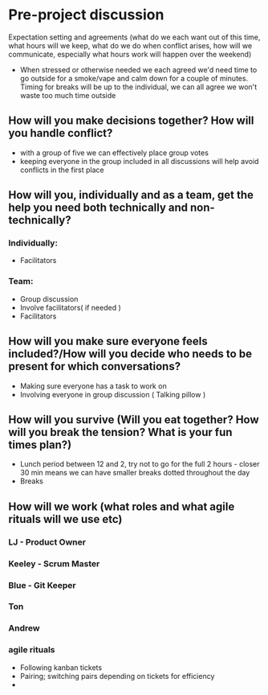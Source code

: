 
# Pre-project discussion
Expectation setting and agreements (what do we each want out of this time, what hours will we keep, what do we do when conflict arises, how will we communicate, especially what hours work will happen over the weekend)
- When stressed or otherwise needed we each agreed we'd need time to go outside for a smoke/vape and calm down for a couple of minutes. Timing for breaks will be up to the individual, we can all agree we won't waste too much time outside

## How will you make decisions together? How will you handle conflict?
- with a group of five we can effectively place group votes
- keeping everyone in the group included in all discussions will help avoid conflicts in the first place

## How will you, individually and as a team, get the help you need both technically and non-technically?

### Individually:
- Facilitators

### Team:
- Group discussion
- Involve facilitators( if needed ) 
- Facilitators

## How will you make sure everyone feels included?/How will you decide who needs to be present for which conversations?
 - Making sure everyone has a task to work on
 - Involving everyone in group discussion ( Talking pillow )


## How will you survive (Will you eat together? How will you break the tension? What is your fun times plan?)
- Lunch period between 12 and 2, try not to go for the full 2 hours - closer 30 min means we can have smaller breaks dotted throughout the day
- Breaks 


## How will we work (what roles and what agile rituals will we use etc)
### LJ - Product Owner
### Keeley - Scrum Master
### Blue - Git Keeper
### Ton 
### Andrew 

### agile rituals
- Following kanban tickets
- Pairing; switching pairs depending on tickets for efficiency
- 
                       
